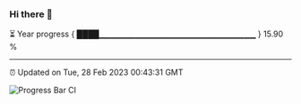 ### Hi there 👋

⏳ Year progress { ████▁▁▁▁▁▁▁▁▁▁▁▁▁▁▁▁▁▁▁▁▁▁▁▁▁▁ } 15.90 %

---

⏰ Updated on Tue, 28 Feb 2023 00:43:31 GMT

![Progress Bar CI](https://github.com/Shyam-Makwana/GitHub-Actions-Demo/workflows/Progress%20Bar%20CI/badge.svg)
